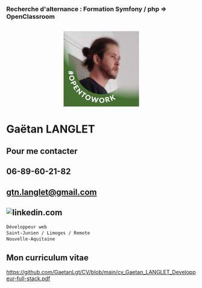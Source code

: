 ### Recherche d'alternance : Formation Symfony / php => OpenClassroom
##

<div align="center">
	
![Alt Text](https://github.com/GaetanLgt/CV/blob/main/photo.png?raw=true)

</div>

Gaëtan LANGLET
===



## Pour me contacter

06-89-60-21-82
-
gtn.langlet@gmail.com
-
![linkedin.com]('https://www.linkedin.com/in/ga%C3%ABtan-langlet-web-developpeur/')
-

	Développeur web
	Saint-Junien / Limoges / Remote
	Nouvelle-Aquitaine

###
Mon curriculum vitae
---

<div>
	
https://github.com/GaetanLgt/CV/blob/main/cv_Gaetan_LANGLET_Developpeur-full-stack.pdf
	
</div>

###
